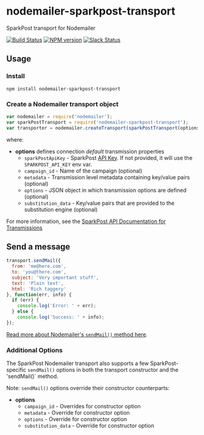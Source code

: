 # nodemailer-sparkpost-transport

SparkPost transport for Nodemailer

[![Build Status](https://travis-ci.org/SparkPost/nodemailer-sparkpost-transport.svg?branch=master)](https://travis-ci.org/Sparkpost/nodemailer-sparkpost-transport)
[![NPM version](https://badge.fury.io/js/nodemailer-sparkpost-transport.png)](http://badge.fury.io/js/nodemailer-sparkpost-transport) [![Slack Status](http://slack.sparkpost.com/badge.svg)](http://slack.sparkpost.com)

## Usage

### Install

```
npm install nodemailer-sparkpost-transport
```

### Create a Nodemailer transport object

```javascript
var nodemailer = require('nodemailer');
var sparkPostTransport = require('nodemailer-sparkpost-transport');
var transporter = nodemailer.createTransport(sparkPostTransport(options))
```

where:

  - **options** defines connection _default_ transmission properties
    - `sparkPostApiKey` - SparkPost [API Key](https://app.sparkpost.com/account/credentials). If not provided, it will use the `SPARKPOST_API_KEY` env var.
    - `campaign_id` - Name of the campaign (optional)
    - `metadata` - Transmission level metadata containing key/value pairs (optional)
    - `options` - JSON object in which transmission options are defined (optional)
    - `substitution_data` - Key/value pairs that are provided to the substitution engine (optional)

  For more information, see the [SparkPost API Documentation for Transmissions](https://developers.sparkpost.com/api/transmissions)

## Send a message

```javascript
transport.sendMail({
  from: 'me@here.com',
  to: 'you@there.com',
  subject: 'Very important stuff',
  text: 'Plain text',
  html: 'Rich taggery'
}, function(err, info) {
  if (err) {
    console.log('Error: ' + err);
  } else {
    console.log('Success: ' + info);
});
```

[Read more about Nodemailer's `sendMail()` method here](https://github.com/nodemailer/nodemailer#sending-mail).

### Additional Options

The SparkPost Nodemailer transport also supports a few SparkPost-specific `sendMail()` options in both the transport constructor and the 'sendMail()` method.

Note: `sendMail()` options override their constructor counterparts:

  - **options**
    - `campaign_id` - Overrides for constructor option
    - `metadata` - Override for constructor option
    - `options` - Override for constructor option
    - `substitution_data` - Override for constructor option

